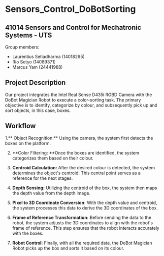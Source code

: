 # Sensors_Control_DoBotSorting
## 41014 Sensors and Control for Mechatronic Systems - UTS

Group members:
- Laurentius Setiadharma (14018295)
- Rio Setyo (14089371)
- Marcus Yam (24441988)

## Project Description
Our project integrates the Intel Real Sense D435i RGBD Camera with the DoBot Magician Robot to execute a color-sorting task. The primary objective is to identify, categorize by colour, and subsequently pick up and sort objects, in this case, boxes.

## Workflow
1.** Object Recognition:** Using the camera, the system first detects the boxes on the platform.

2. **Color Filtering: **Once the boxes are identified, the system categorizes them based on their colour.

3. **Centroid Calculation:** After the desired colour is detected, the system determines the object's centroid. This central point serves as a reference for the next stages.

4. **Depth Sensing:** Utilizing the centroid of the box, the system then maps the depth value from the depth image.

5. **Pixel to 3D Coordinate Conversion:** With the depth value and centroid, the system processes this data to derive the 3D coordinates of the box.

6. **Frame of Reference Transformation:** Before sending the data to the robot, the system adjusts the 3D coordinates to align with the robot's frame of reference. This step ensures that the robot interacts accurately with the boxes.

7. **Robot Control:** Finally, with all the required data, the DoBot Magician Robot picks up the box and sorts it based on its colour.

